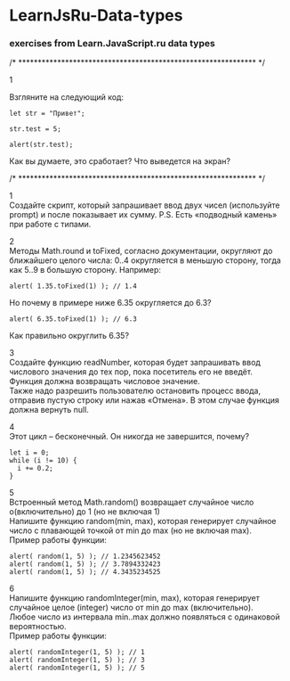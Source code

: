 # LearnJsRu-Data-types
### exercises from Learn.JavaScript.ru data types

/* ************************************************************* */

1  

Взгляните на следующий код:
```
let str = "Привет";

str.test = 5;

alert(str.test);
```
Как вы думаете, это сработает? Что выведется на экран?  

/* ************************************************************* */

1  
Создайте скрипт, который запрашивает ввод двух чисел (используйте prompt) и после показывает их сумму.
P.S. Есть «подводный камень» при работе с типами.
  
2  
Методы Math.round и toFixed, согласно документации, округляют до ближайшего целого числа: 0..4 округляется в меньшую сторону, тогда как 5..9 в большую сторону.
Например:
```
alert( 1.35.toFixed(1) ); // 1.4
```
Но почему в примере ниже 6.35 округляется до 6.3?
```
alert( 6.35.toFixed(1) ); // 6.3
```
Как правильно округлить 6.35?
  
  3  
Создайте функцию readNumber, которая будет запрашивать ввод числового значения до тех пор, пока посетитель его не введёт.  
Функция должна возвращать числовое значение.  
Также надо разрешить пользователю остановить процесс ввода, отправив пустую строку или нажав «Отмена». В этом случае функция должна вернуть null.  
  
  4  
Этот цикл – бесконечный. Он никогда не завершится, почему?
```
let i = 0;
while (i != 10) {
  i += 0.2;
}
```  
  
  5  
Встроенный метод Math.random() возвращает случайное число о(включительно) до 1 (но не включая 1)  
Напишите функцию random(min, max), которая генерирует случайное число с плавающей точкой от min до max (но не включая max).  
Пример работы функции:
```
alert( random(1, 5) ); // 1.2345623452
alert( random(1, 5) ); // 3.7894332423
alert( random(1, 5) ); // 4.3435234525
```  
  
  6  
Напишите функцию randomInteger(min, max), которая генерирует случайное целое (integer) число от min до max (включительно).  
Любое число из интервала min..max должно появляться с одинаковой вероятностью.  
Пример работы функции:
```
alert( randomInteger(1, 5) ); // 1
alert( randomInteger(1, 5) ); // 3
alert( randomInteger(1, 5) ); // 5
```